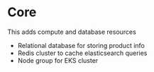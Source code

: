 # Core

This adds compute and database resources

- Relational database for storing product info
- Redis cluster to cache elasticsearch queries
- Node group for EKS cluster
